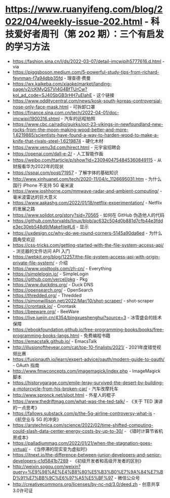 # https://www.ruanyifeng.com/blog/2022/04/weekly-issue-202.html - 科技爱好者周刊（第 202 期）：三个有启发的学习方法

- https://fashion.sina.cn/l/ds/2022-03-07/detail-imcwipih5777616.d.html - via
- https://piggsboson.medium.com/5-powerful-study-tips-from-richard-feynman-f7a94dbb35fd - 理查德·费曼
- https://wx.kaikeba.com/xiaoke/market/landing-page/v2/cKMyQS7VI4G4BfTUrCw?kol_ad_code=SJ40SbGB3rHH7uElahE - 这个链接
- https://www.odditycentral.com/news/kosk-south-koreas-controversial-nose-only-face-mask.html - 可拆卸口罩
- https://finance.sina.com.cn/tech/2022-04-01/doc-imcwipii1900316.shtml - 汽车的远程拍照
- https://www.cbc.ca/radio/quirks/oct-23-vikings-in-newfoundland-new-rocks-from-the-moon-making-wood-better-and-more-1.6219865/scientists-have-found-a-way-to-harden-wood-to-make-a-knife-that-rivals-steel-1.6219874 - 硬化木材
- https://www.venu3d.com/hirect.html - 元宇宙招聘会
- https://openai.com/dall-e-2/ - 人工智能作画
- https://weibo.com/ttarticle/p/show?id=2309404754845360849115 - 从财报看华为2022年的现状
- https://sspai.com/post/71957 - 了解字体的基础知识
- http://www.xinhuanet.com/tech/2020-11/04/c_1126695031.htm - 为什么国行 iPhone 不支持 5G 毫米波
- https://www.joshhorne.com/mmwave-radar-and-ambient-computing/ - 毫米波雷达的巨大意义
- https://www.aakashg.com/2022/01/18/netflix-experimentation/ - Netflix 的发展之路
- https://www.solidot.org/story?sid=70565 - 如何在 GitHub 伪造他人的代码
- https://github.com/torvalds/linux/blob/ac632c504d0b881d7cfb44e3fdde3ec30eb548d9/Makefile#L6 - 显示
- https://uxdesign.cc/why-do-we-round-corners-5145a90da6ed - 为什么圆角受欢迎
- https://css-tricks.com/getting-started-with-the-file-system-access-api/ - 浏览器的文件访问 API 入门
- https://webkit.org/blog/12257/the-file-system-access-api-with-origin-private-file-system/ - 介绍
- https://www.voidtools.com/zh-cn/ - Everything
- https://simplelogin.io/ - SimpleLogin
- https://github.com/vercel/pkg - Pkg
- https://www.duckdns.org/ - Duck DNS
- https://opensearch.org/ - OpenSearch
- https://thredded.org/ - Thredded
- https://simonwillison.net/2022/Mar/10/shot-scraper/ - shot-scraper
- https://crontask.io/ - Crontask
- https://beeware.org/ - BeeWare
- https://live.juejin.cn/4354/bingxueshenghui?source=3 - 冰雪盛会的技术保障
- https://ebookfoundation.github.io/free-programming-books/books/free-programming-books-langs.html - 免费编程书籍
- https://emacstalk.github.io/ - EmacsTalk
- http://illusionoftheyear.com/cat/top-10-finalists/2021/ - 2021年度错觉视频比赛
- https://fusionauth.io/learn/expert-advice/oauth/modern-guide-to-oauth/ - OAuth 指南
- http://www.fmwconcepts.com/imagemagick/index.php - ImageMagick 脚本
- https://historygarage.com/emile-leray-survived-the-desert-by-building-a-motorcycle-from-his-broken-car/ - 汽车改摩托车
- http://www.spronck.net/sloot.html - 外星人的棍子
- https://www.thedriftmag.com/what-was-the-ted-talk/ - 《关于 TED 演讲的一点思考》
- https://fallows.substack.com/p/the-5g-airline-controversy-what-is - 《航空业与 5G 的冲突》
- https://arstechnica.com/science/2022/02/time-shifted-computing-could-slash-data-center-energy-costs-by-up-to-30/ - 《错时计算节省机房成本》
- https://palladiummag.com/2022/01/21/when-the-stagnation-goes-virtual/ - 《当停滞的现实变为虚拟时》
- https://itnext.io/the-difference-between-junior-developers-and-senior-developers-c1d5841b7289 - 《初级开发者和高级开发者的区别》
- http://weixin.sogou.com/weixin?query=%E9%98%AE%E4%B8%80%E5%B3%B0%E7%9A%84%E7%BD%91%E7%BB%9C%E6%97%A5%E5%BF%97 - 微信公众号
- http://creativecommons.org/licenses/by-nc-nd/3.0/deed.zh - 创意共享3.0许可证